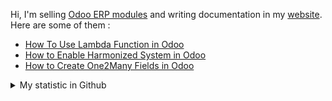 Hi, I'm selling [Odoo ERP modules](https://apps.odoo.com/apps/browse?repo_maintainer_id=276647) and writing documentation in my [website](https://altelasoftware.com). Here are some of them :
<!-- BLOG-POST-LIST:START -->
- [How To Use Lambda Function in Odoo](https://altelasoftware.com/how-to-use-lambda-function-in-odoo/)
- [How to Enable Harmonized System in Odoo](https://altelasoftware.com/how-to-enable-harmonized-system-in-odoo/)
- [How to Create One2Many Fields in Odoo](https://altelasoftware.com/how-to-create-one2many-fields-in-odoo/)
<!-- BLOG-POST-LIST:END -->


<details>
    <summary>My statistic in Github</summary>
<div>

<br />

[![wakatime](https://wakatime.com/badge/user/38f68e85-6cc9-4ac7-986a-ffee8908ce8b.svg)](https://wakatime.com/@38f68e85-6cc9-4ac7-986a-ffee8908ce8b)

<img height="154" src="https://github-readme-stats.vercel.app/api?username=altela&count_private=true&theme=github_dark&hide_border=true&show_icons=true&include_all_commits=true&hide_rank=false&custom_title=Activity%20On%20GitHub" />
  
<img height="154" src="https://github-readme-stats.vercel.app/api/top-langs/?username=altela&layout=compact&theme=github_dark&&langs_count=10&hide_border=true&custom_title=Repository's%20Composition%20Languages" />
</div>
    
<!--START_SECTION:waka-->

```txt
Python            6 hrs 20 mins   ████████████████░░░░░░░░░   63.81 %
XML               3 hrs 2 mins    ███████▓░░░░░░░░░░░░░░░░░   30.60 %
Text              22 mins         █░░░░░░░░░░░░░░░░░░░░░░░░   03.86 %
JavaScript        6 mins          ▒░░░░░░░░░░░░░░░░░░░░░░░░   01.10 %
HTML              1 min           ░░░░░░░░░░░░░░░░░░░░░░░░░   00.28 %
```

<!--END_SECTION:waka-->

</details>

<!-- Waka documentation : https://medium.com/@JakenH/show-off-your-coding-stats-on-your-github-profile-using-wakatime-ce3ceb1063b5 -->
